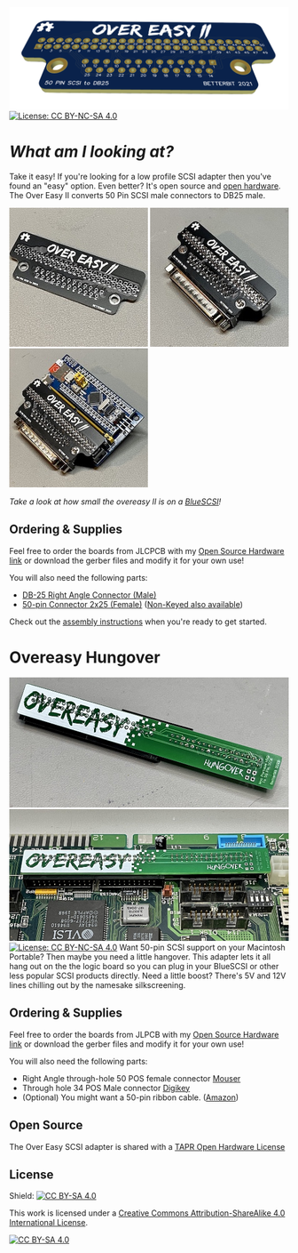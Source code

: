 !["Over Easy II" 3D preview](images/overeasyII_banner.png)
[![License: CC BY-NC-SA 4.0](https://licensebuttons.net/l/by-nc-sa/4.0/80x15.png)](https://creativecommons.org/licenses/by-nc-sa/4.0/)

# *What am I looking at?*
Take it easy! If you're looking for a low profile SCSI adapter then you've found an "easy" option. Even better? It's open source and [open hardware](https://oshwlab.com/stephenarsenault/scsi50-to-db25). The Over Easy II converts 50 Pin SCSI male connectors to DB25 male.

![An unpopulated overeasy II Adapter board](images/overeasyII_1.jpg)
![A populated overeasy II Adapter](images/overeasyII_2.jpg)
![An overeasy II Adapter on a BlueSCSI](images/overeasyII_3.jpg)

*Take a look at how small the overeasy II is on a [BlueSCSI](https://github.com/erichelgeson/BlueSCSI)!*

## Ordering & Supplies
Feel free to order the boards from JLCPCB with my [Open Source Hardware link](https://oshwlab.com/stephenarsenault/scsi50-to-db25) or download the gerber files and modify it for your own use!

You will also need the following parts:
* [DB-25 Right Angle Connector (Male)](https://www.mouser.com/ProductDetail/Amphenol-Commercial-Products/L717SDB25P1ACH4F?qs=wLKqLMNa9uK09vZ5aEaCHw%3D%3D)
* [50-pin Connector 2x25 (Female)](https://www.digikey.com/en/products/detail/sullins-connector-solutions/SFH11-PBPC-D25-ST-BK/1990094) ([Non-Keyed also available](https://www.mouser.com/ProductDetail/3M-Electronic-Solutions-Division/929975-01-25-RK?qs=4V84emjyG36i%2FNBH2jFhRw%3D%3D))

Check out the [assembly instructions](Assembly/README.md) when you're ready to get started.

# Overeasy Hungover
![An Overeasy Hungover for the Macintosh Portable](images/overeasy_hungover_beautyshot1.jpg)
![Installed Overeasy Hungover](images/overeasy_hungover_beautyshot2.jpg)
[![License: CC BY-NC-SA 4.0](https://licensebuttons.net/l/by-nc-sa/4.0/80x15.png)](https://creativecommons.org/licenses/by-nc-sa/4.0/)
Want 50-pin SCSI support on your Macintosh Portable? Then maybe you need a little hangover. This adapter lets it all hang out on the the logic board so you can plug in your BlueSCSI or other less popular SCSI products directly. Need a little boost? There's 5V and 12V lines chilling out by the namesake silkscreening.

## Ordering & Supplies
Feel free to order the boards from JLPCB with my [Open Source Hardware link](https://oshwlab.com/stephenarsenault/porta-scsi) or download the gerber files and modify it for your own use!

You will also need the following parts:
* Right Angle through-hole 50 POS female connector [Mouser](https://www.mouser.com/ProductDetail/517-30350-5002)
* Through hole 34 POS Male connector [Digikey](https://www.digikey.com/en/products/detail/sullins-connector-solutions/SFH11-PBPC-D17-ST-BK/1990092)
* (Optional) You might want a 50-pin ribbon cable. ([Amazon](https://www.amazon.com/Fielect-Connector-Extension-Conductor-Breadboard/dp/B0817XPB4F/))

## Open Source
The Over Easy SCSI adapter is shared with a [TAPR Open Hardware License](https://tapr.org/the-tapr-open-hardware-license/)

## License

Shield: [![CC BY-SA 4.0][cc-by-sa-shield]][cc-by-sa]

This work is licensed under a
[Creative Commons Attribution-ShareAlike 4.0 International License][cc-by-sa].

[![CC BY-SA 4.0][cc-by-sa-image]][cc-by-sa]

[cc-by-sa]: http://creativecommons.org/licenses/by-sa/4.0/
[cc-by-sa-image]: https://licensebuttons.net/l/by-sa/4.0/88x31.png
[cc-by-sa-shield]: https://img.shields.io/badge/License-CC%20BY--SA%204.0-lightgrey.svg
